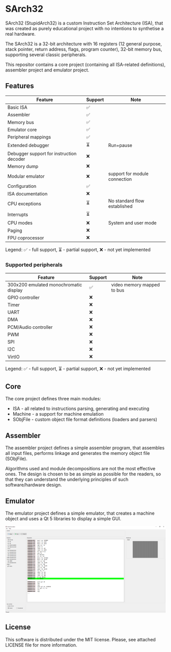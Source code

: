 ﻿# SArch32

SArch32 (StupidArch32) is a custom Instruction Set Architecture (ISA), that was created as purely educational project with no intentions to synthetise a real hardware.

The SArch32 is a 32-bit architecture with 16 registers (12 general purpose, stack pointer, return address, flags, program counter), 32-bit memory bus, supporting several classic peripherals.

This repositor contains a core project (containing all ISA-related definitions), assembler project and emulator project.

## Features

|Feature|Support|Note|
|---|---|---|
|Basic ISA|✅||
|Assembler|✅||
|Memory bus|✅||
|Emulator core|✅||
|Peripheral mappings|✅||
|Extended debugger|⏳|Run+pause|
|Debugger support for instruction decoder|❌||
|Memory dump|❌||
|Modular emulator|❌|support for module connection|
|Configuration|✅||
|ISA documentation|❌||
|CPU exceptions|⏳|No standard flow established|
|Interrupts|⏳||
|CPU modes|❌|System and user mode|
|Paging|❌||
|FPU coprocessor|❌||

Legend: ✅ - full support, ⏳ - partial support, ❌ - not yet implemented

### Supported peripherals

|Feature|Support|Note|
|---|---|---|
|300x200 emulated monochromatic display|✅|video memory mapped to bus|
|GPIO controller|❌||
|Timer|❌||
|UART|❌||
|DMA|❌||
|PCM/Audio controller|❌||
|PWM|❌||
|SPI|❌||
|I2C|❌||
|VirtIO|❌||

Legend: ✅ - full support, ⏳ - partial support, ❌ - not yet implemented

## Core

The core project defines three main modules:

* ISA - all related to instructions parsing, generating and executing
* Machine - a support for machine emulation
* SObjFile - custom object file format definitions (loaders and parsers)

## Assembler

The assembler project defines a simple assembler program, that assembles all input files, performs linkage and generates the memory object file (SObjFile).

Algorithms used and module decompositions are not the most effective ones. The design is chosen to be as simple as possible for the readers, so that they can understand the underlying principles of such software/hardware design.

## Emulator

The emulator project defines a simple emulator, that creates a machine object and uses a Qt 5 libraries to display a simple GUI.

![Emulator screenshot](misc/emulator_screenshot.png?raw=true "Screenshot of the emulator")

## License

This software is distributed under the MIT license. Please, see attached LICENSE file for more information.